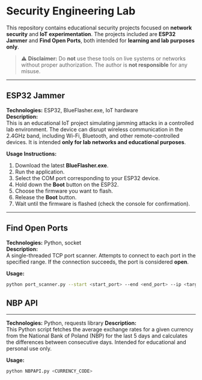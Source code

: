 # Security Engineering Lab

This repository contains educational security projects focused on **network security** and **IoT experimentation**. The projects included are **ESP32 Jammer** and **Find Open Ports**, both intended for **learning and lab purposes only**.

> ⚠️ **Disclaimer:** Do **not** use these tools on live systems or networks without proper authorization. The author is **not responsible** for any misuse.

---

## ESP32 Jammer

**Technologies:** ESP32, BlueFlasher.exe, IoT hardware  
**Description:**  
This is an educational IoT project simulating jamming attacks in a controlled lab environment. The device can disrupt wireless communication in the 2.4GHz band, including Wi-Fi, Bluetooth, and other remote-controlled devices. It is intended **only for lab networks and educational purposes**.

**Usage Instructions:**  
1. Download the latest **BlueFlasher.exe**.  
2. Run the application.  
3. Select the COM port corresponding to your ESP32 device.  
4. Hold down the **Boot** button on the ESP32.  
5. Choose the firmware you want to flash.  
6. Release the **Boot** button.  
7. Wait until the firmware is flashed (check the console for confirmation).  

---

## Find Open Ports

**Technologies:** Python, socket  
**Description:**  
A single-threaded TCP port scanner. Attempts to connect to each port in the specified range. If the connection succeeds, the port is considered **open**.

**Usage:**  
```bash
python port_scanner.py --start <start_port> --end <end_port> --ip <target_ip>
```

## NBP API
---
**Technologies:** Python, requests library
**Description:**  
This Python script fetches the average exchange rates for a given currency from the National Bank of Poland (NBP) for the last 5 days and calculates the differences between consecutive days. Intended for educational and personal use only.

**Usage:**
```bash
python NBPAPI.py <CURRENCY_CODE>
```